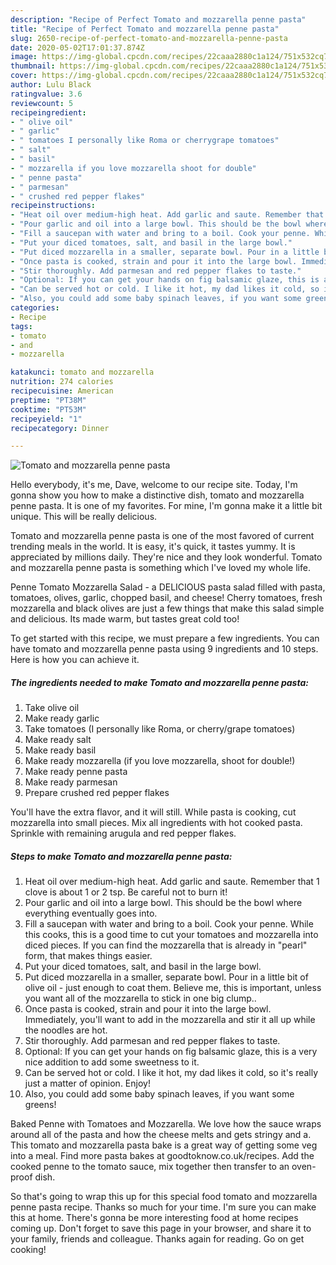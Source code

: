 ```yaml
---
description: "Recipe of Perfect Tomato and mozzarella penne pasta"
title: "Recipe of Perfect Tomato and mozzarella penne pasta"
slug: 2650-recipe-of-perfect-tomato-and-mozzarella-penne-pasta
date: 2020-05-02T17:01:37.874Z
image: https://img-global.cpcdn.com/recipes/22caaa2880c1a124/751x532cq70/tomato-and-mozzarella-penne-pasta-recipe-main-photo.jpg
thumbnail: https://img-global.cpcdn.com/recipes/22caaa2880c1a124/751x532cq70/tomato-and-mozzarella-penne-pasta-recipe-main-photo.jpg
cover: https://img-global.cpcdn.com/recipes/22caaa2880c1a124/751x532cq70/tomato-and-mozzarella-penne-pasta-recipe-main-photo.jpg
author: Lulu Black
ratingvalue: 3.6
reviewcount: 5
recipeingredient:
- " olive oil"
- " garlic"
- " tomatoes I personally like Roma or cherrygrape tomatoes"
- " salt"
- " basil"
- " mozzarella if you love mozzarella shoot for double"
- " penne pasta"
- " parmesan"
- " crushed red pepper flakes"
recipeinstructions:
- "Heat oil over medium-high heat. Add garlic and saute. Remember that 1 clove is about 1 or 2 tsp. Be careful not to burn it!"
- "Pour garlic and oil into a large bowl. This should be the bowl where everything eventually goes into."
- "Fill a saucepan with water and bring to a boil. Cook your penne. While this cooks, this is a good time to cut your tomatoes and mozzarella into diced pieces. If you can find the mozzarella that is already in &#34;pearl&#34; form, that makes things easier."
- "Put your diced tomatoes, salt, and basil in the large bowl."
- "Put diced mozzarella in a smaller, separate bowl. Pour in a little bit of olive oil - just enough to coat them. Believe me, this is important, unless you want all of the mozzarella to stick in one big clump.."
- "Once pasta is cooked, strain and pour it into the large bowl. Immediately, you&#39;ll want to add in the mozzarella and stir it all up while the noodles are hot."
- "Stir thoroughly. Add parmesan and red pepper flakes to taste."
- "Optional: If you can get your hands on fig balsamic glaze, this is a very nice addition to add some sweetness to it."
- "Can be served hot or cold. I like it hot, my dad likes it cold, so it&#39;s really just a matter of opinion. Enjoy!"
- "Also, you could add some baby spinach leaves, if you want some greens!"
categories:
- Recipe
tags:
- tomato
- and
- mozzarella

katakunci: tomato and mozzarella 
nutrition: 274 calories
recipecuisine: American
preptime: "PT38M"
cooktime: "PT53M"
recipeyield: "1"
recipecategory: Dinner

---
```



![Tomato and mozzarella penne pasta](https://img-global.cpcdn.com/recipes/22caaa2880c1a124/751x532cq70/tomato-and-mozzarella-penne-pasta-recipe-main-photo.jpg)

Hello everybody, it's me, Dave, welcome to our recipe site. Today, I'm gonna show you how to make a distinctive dish, tomato and mozzarella penne pasta. It is one of my favorites. For mine, I'm gonna make it a little bit unique. This will be really delicious.

Tomato and mozzarella penne pasta is one of the most favored of current trending meals in the world. It is easy, it's quick, it tastes yummy. It is appreciated by millions daily. They're nice and they look wonderful. Tomato and mozzarella penne pasta is something which I've loved my whole life.

Penne Tomato Mozzarella Salad - a DELICIOUS pasta salad filled with pasta, tomatoes, olives, garlic, chopped basil, and cheese! Cherry tomatoes, fresh mozzarella and black olives are just a few things that make this salad simple and delicious. Its made warm, but tastes great cold too!


To get started with this recipe, we must prepare a few ingredients. You can have tomato and mozzarella penne pasta using 9 ingredients and 10 steps. Here is how you can achieve it.

<!--inarticleads1-->

##### The ingredients needed to make Tomato and mozzarella penne pasta:

1. Take  olive oil
1. Make ready  garlic
1. Take  tomatoes (I personally like Roma, or cherry/grape tomatoes)
1. Make ready  salt
1. Make ready  basil
1. Make ready  mozzarella (if you love mozzarella, shoot for double!)
1. Make ready  penne pasta
1. Make ready  parmesan
1. Prepare  crushed red pepper flakes


You&#39;ll have the extra flavor, and it will still. While pasta is cooking, cut mozzarella into small pieces. Mix all ingredients with hot cooked pasta. Sprinkle with remaining arugula and red pepper flakes. 

<!--inarticleads2-->

##### Steps to make Tomato and mozzarella penne pasta:

1. Heat oil over medium-high heat. Add garlic and saute. Remember that 1 clove is about 1 or 2 tsp. Be careful not to burn it!
1. Pour garlic and oil into a large bowl. This should be the bowl where everything eventually goes into.
1. Fill a saucepan with water and bring to a boil. Cook your penne. While this cooks, this is a good time to cut your tomatoes and mozzarella into diced pieces. If you can find the mozzarella that is already in &#34;pearl&#34; form, that makes things easier.
1. Put your diced tomatoes, salt, and basil in the large bowl.
1. Put diced mozzarella in a smaller, separate bowl. Pour in a little bit of olive oil - just enough to coat them. Believe me, this is important, unless you want all of the mozzarella to stick in one big clump..
1. Once pasta is cooked, strain and pour it into the large bowl. Immediately, you&#39;ll want to add in the mozzarella and stir it all up while the noodles are hot.
1. Stir thoroughly. Add parmesan and red pepper flakes to taste.
1. Optional: If you can get your hands on fig balsamic glaze, this is a very nice addition to add some sweetness to it.
1. Can be served hot or cold. I like it hot, my dad likes it cold, so it&#39;s really just a matter of opinion. Enjoy!
1. Also, you could add some baby spinach leaves, if you want some greens!


Baked Penne with Tomatoes and Mozzarella. We love how the sauce wraps around all of the pasta and how the cheese melts and gets stringy and a. This tomato and mozzarella pasta bake is a great way of getting some veg into a meal. Find more pasta bakes at goodtoknow.co.uk/recipes. Add the cooked penne to the tomato sauce, mix together then transfer to an oven-proof dish. 

So that's going to wrap this up for this special food tomato and mozzarella penne pasta recipe. Thanks so much for your time. I'm sure you can make this at home. There's gonna be more interesting food at home recipes coming up. Don't forget to save this page in your browser, and share it to your family, friends and colleague. Thanks again for reading. Go on get cooking!
